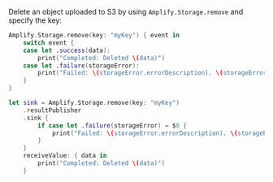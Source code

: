 Delete an object uploaded to S3 by using `Amplify.Storage.remove` and specify the key:

<amplify-block-switcher>

<amplify-block name="Listener (iOS 11+)">

```swift
Amplify.Storage.remove(key: "myKey") { event in
    switch event {
    case let .success(data):
        print("Completed: Deleted \(data)")
    case let .failure(storageError):
        print("Failed: \(storageError.errorDescription). \(storageError.recoverySuggestion)")
    }
}
```

</amplify-block>

<amplify-block name="Combine (iOS 13+)">

```swift
let sink = Amplify.Storage.remove(key: "myKey")
    .resultPublisher
    .sink {
        if case let .failure(storageError) = $0 {
            print("Failed: \(storageError.errorDescription). \(storageError.recoverySuggestion)")
        }
    }
    receiveValue: { data in
        print("Completed: Deleted \(data)")
    }
```

</amplify-block>

</amplify-block-switcher>
